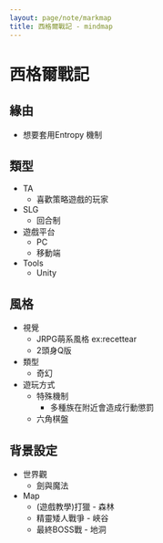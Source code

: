 ```yaml
---
layout: page/note/markmap
title: 西格爾戰記 - mindmap
---
```


# 西格爾戰記

## 緣由
* 想要套用Entropy 機制

## 類型
* TA
  * 喜歡策略遊戲的玩家
* SLG
  * 回合制
* 遊戲平台
  * PC
  * 移動端
* Tools
  * Unity

## 風格
* 視覺
  * JRPG萌系風格 ex:recettear
  * 2頭身Q版
* 類型
  * 奇幻
* 遊玩方式
  * 特殊機制
    * 多種族在附近會造成行動懲罰
  * 六角棋盤

## 背景設定
* 世界觀
  * 劍與魔法
* Map
  * (遊戲教學)打獵 - 森林
  * 精靈矮人戰爭 - 峽谷 
  * 最終BOSS戰 - 地洞
